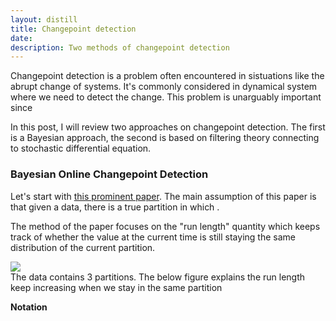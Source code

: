 ```yaml
---
layout: distill
title: Changepoint detection
date: 
description: Two methods of changepoint detection
---
```


Changepoint detection is a problem often encountered in sistuations like the abrupt change of systems. It's commonly considered in dynamical system where we need to detect the change. This problem is unarguably important since 

In this post, I will review two approaches on changepoint detection. The first is a Bayesian approach, the second is based on filtering theory connecting to stochastic differential equation.

### Bayesian Online Changepoint Detection

Let's start with [this prominent paper](https://arxiv.org/pdf/0710.3742.pdf). The main assumption of this paper is that given a data, there is a true partition in which .

The method of the paper focuses on the "run length" quantity which keeps track of whether the value at the current time is still staying the same distribution of the current partition.

<div class="row mt-3">
    <div class="col-sm mt-3 mt-md-0">
        <img class="center" src="{{ site.baseurl }}/assets/img/BOCPD.png">
    </div>
</div>
<div class="caption">
    The data contains 3 partitions. The below figure explains the run length keep increasing when we stay in the same partition
</div>

**Notation**